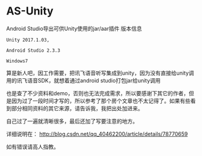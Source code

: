 # AS-Unity
Android Studio导出可供Unity使用的jar/aar插件
版本信息

	Unity 2017.1.03,
	
	Android Studio 2.3.3
	
	Windows7


算是新人吧，因工作需要，把讯飞语音听写集成到unity，因为没有直接给unity调用的讯飞语音SDK，就想着通过android studio打包jar给unity调用

也是查了不少资料和demo，否则也无法完成需求，所以要感谢下其它的作者，但是因为过了一段时间才写的，所以参考了那个房个文章也不太记得了。如果有些看到部分相同资料的其它来源，请告诉我，我把出处加进来。

自己过了一遍就清晰很多，最后还加了写要注意的地方。

详细说明在：
http://blog.csdn.net/qq_40462200/article/details/78770659

如有错误请高人指教。